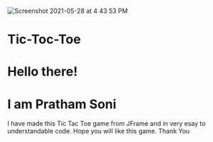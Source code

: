 ![Screenshot 2021-05-28 at 4 43 53 PM](https://user-images.githubusercontent.com/75238158/119975817-eec7ac80-bfd3-11eb-9835-b00c78b4e62e.png)
# Tic-Toc-Toe
# Hello there!
# I am Pratham Soni
I have made this Tic Tac Toe game from JFrame and in very esay to understandable code.
Hope you will like this game.
Thank You
